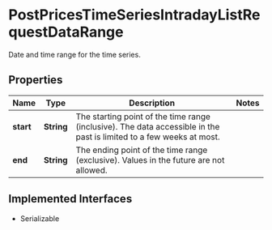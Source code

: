 

# PostPricesTimeSeriesIntradayListRequestDataRange

Date and time range for the time series.

## Properties

Name | Type | Description | Notes
------------ | ------------- | ------------- | -------------
**start** | **String** | The starting point of the time range (inclusive). The data accessible in the past is limited to a few weeks at most. | 
**end** | **String** | The ending point of the time range (exclusive). Values in the future are not allowed. | 


## Implemented Interfaces

* Serializable



